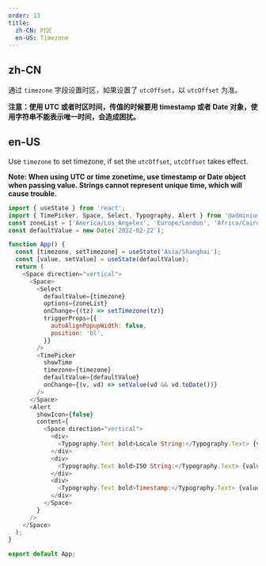 ```yaml
---
order: 13
title:
  zh-CN: 时区
  en-US: Timezone
---
```


## zh-CN

通过 `timezone` 字段设置时区，如果设置了 `utcOffset`，以 `utcOffset` 为准。

**注意：使用 UTC 或者时区时间，传值的时候要用 timestamp 或者 Date 对象，使用字符串不能表示唯一时间，会造成困扰。**

## en-US

Use `timezone` to set timezone, if set the `utcOffset`, `utcOffset` takes effect.

**Note: When using UTC or time zonetime, use timestamp or Date object when passing value. Strings cannot represent unique time, which will cause trouble.**

```js
import { useState } from 'react';
import { TimePicker, Space, Select, Typography, Alert } from '@adminium/arco-design';
const zoneList = ['America/Los_Angeles', 'Europe/London', 'Africa/Cairo', 'Asia/Shanghai'];
const defaultValue = new Date('2022-02-22');

function App() {
  const [timezone, setTimezone] = useState('Asia/Shanghai');
  const [value, setValue] = useState(defaultValue);
  return (
    <Space direction="vertical">
      <Space>
        <Select
          defaultValue={timezone}
          options={zoneList}
          onChange={(tz) => setTimezone(tz)}
          triggerProps={{
            autoAlignPopupWidth: false,
            position: 'bl',
          }}
        />
        <TimePicker
          showTime
          timezone={timezone}
          defaultValue={defaultValue}
          onChange={(v, vd) => setValue(vd && vd.toDate())}
        />
      </Space>
      <Alert
        showIcon={false}
        content={
          <Space direction="vertical">
            <div>
              <Typography.Text bold>Locale String:</Typography.Text> {value.toLocaleString('en-US')}
            </div>
            <div>
              <Typography.Text bold>ISO String:</Typography.Text> {value.toISOString()}
            </div>
            <div>
              <Typography.Text bold>Timestamp:</Typography.Text> {value.valueOf()}
            </div>
          </Space>
        }
      />
    </Space>
  );
}

export default App;
```
